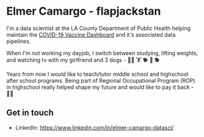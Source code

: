 # Elmer Camargo - flapjackstan

I'm a data scientist at the LA County Department of Public Health helping maintain the [COVID-19 Vaccine Dashboard](http://publichealth.lacounty.gov/media/coronavirus/vaccine/vaccine-dashboard.htm) and it's associated data pipelines.

When I'm not working my dayjob, I switch between studying, lifting weights, and watching tv with my girlfriend and 3 dogs - :man_student: :weight_lifting: :dog2: :pig2: :dog2:

Years from now I would like to teach/tutor middle school and highschool after school programs. Being part of Regional Occupational Program (ROP) in highschool really helped shape my future and would like to pay it back - :teacher:

## Get in touch
- LinkedIn: https://www.linkedin.com/in/elmer-camargo-datasci/
